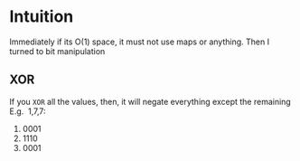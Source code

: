 # Intuition
Immediately if its O(1) space, it must not use maps or anything. Then I turned to bit manipulation
​
## XOR
If you `XOR` all the values, then, it will negate everything except the remaining
​
E.g.
​
1,7,7:
​
1. 0001
2. 1110
3. 0001